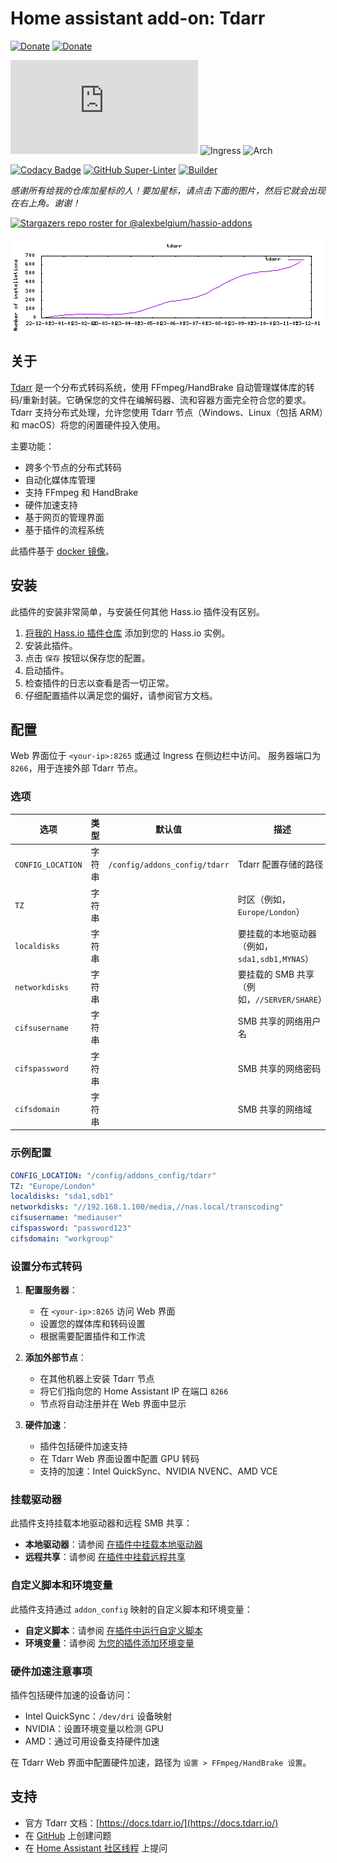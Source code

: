 # Home assistant add-on: Tdarr

[![Donate][donation-badge]](https://www.buymeacoffee.com/alexbelgium)
[![Donate][paypal-badge]](https://www.paypal.com/donate/?hosted_button_id=DZFULJZTP3UQA)

![Version](https://img.shields.io/badge/dynamic/json?label=版本&query=%24.version&url=https%3A%2F%2Fraw.githubusercontent.com%2Falexbelgium%2Fhassio-addons%2Fmaster%2Ftdarr%2Fconfig.json)
![Ingress](https://img.shields.io/badge/dynamic/json?label=Ingress&query=%24.ingress&url=https%3A%2F%2Fraw.githubusercontent.com%2Falexbelgium%2Fhassio-addons%2Fmaster%2Ftdarr%2Fconfig.json)
![Arch](https://img.shields.io/badge/dynamic/json?color=success&label=Arch&query=%24.arch&url=https%3A%2F%2Fraw.githubusercontent.com%2Falexbelgium%2Fhassio-addons%2Fmaster%2Ftdarr%2Fconfig.json)

[![Codacy Badge](https://app.codacy.com/project/badge/Grade/9c6cf10bdbba45ecb202d7f579b5be0e)](https://www.codacy.com/gh/alexbelgium/hassio-addons/dashboard?utm_source=github.com&utm_medium=referral&utm_content=alexbelgium/hassio-addons&utm_campaign=Badge_Grade)
[![GitHub Super-Linter](https://img.shields.io/github/actions/workflow/status/alexbelgium/hassio-addons/weekly-supelinter.yaml?label=Lint%20code%20base)](https://github.com/alexbelgium/hassio-addons/actions/workflows/weekly-supelinter.yaml)
[![Builder](https://img.shields.io/github/actions/workflow/status/alexbelgium/hassio-addons/onpush_builder.yaml?label=Builder)](https://github.com/alexbelgium/hassio-addons/actions/workflows/onpush_builder.yaml)

[donation-badge]: https://img.shields.io/badge/Buy%20me%20a%20coffee%20(no%20paypal)-%23d32f2f?logo=buy-me-a-coffee&style=flat&logoColor=white
[paypal-badge]: https://img.shields.io/badge/Buy%20me%20a%20coffee%20with%20Paypal-0070BA?logo=paypal&style=flat&logoColor=white

_感谢所有给我的仓库加星标的人！要加星标，请点击下面的图片，然后它就会出现在右上角。谢谢！_

[![Stargazers repo roster for @alexbelgium/hassio-addons](https://raw.githubusercontent.com/alexbelgium/hassio-addons/master/.github/stars2.svg)](https://github.com/alexbelgium/hassio-addons/stargazers)

![downloads evolution](https://raw.githubusercontent.com/alexbelgium/hassio-addons/master/tdarr/stats.png)

## 关于

[Tdarr](https://tdarr.io) 是一个分布式转码系统，使用 FFmpeg/HandBrake 自动管理媒体库的转码/重新封装。它确保您的文件在编解码器、流和容器方面完全符合您的要求。Tdarr 支持分布式处理，允许您使用 Tdarr 节点（Windows、Linux（包括 ARM）和 macOS）将您的闲置硬件投入使用。

主要功能：
- 跨多个节点的分布式转码
- 自动化媒体库管理
- 支持 FFmpeg 和 HandBrake
- 硬件加速支持
- 基于网页的管理界面
- 基于插件的流程系统

此插件基于 [docker 镜像](https://hub.docker.com/r/hurlenko/Tdarr)。

## 安装

此插件的安装非常简单，与安装任何其他 Hass.io 插件没有区别。

1. [将我的 Hass.io 插件仓库][repository] 添加到您的 Hass.io 实例。
1. 安装此插件。
1. 点击 `保存` 按钮以保存您的配置。
1. 启动插件。
1. 检查插件的日志以查看是否一切正常。
1. 仔细配置插件以满足您的偏好，请参阅官方文档。

## 配置

Web 界面位于 `<your-ip>:8265` 或通过 Ingress 在侧边栏中访问。
服务器端口为 `8266`，用于连接外部 Tdarr 节点。

### 选项

| 选项 | 类型 | 默认值 | 描述 |
|------|------|--------|-------|
| `CONFIG_LOCATION` | 字符串 | `/config/addons_config/tdarr` | Tdarr 配置存储的路径 |
| `TZ` | 字符串 | | 时区（例如，`Europe/London`） |
| `localdisks` | 字符串 | | 要挂载的本地驱动器（例如，`sda1,sdb1,MYNAS`） |
| `networkdisks` | 字符串 | | 要挂载的 SMB 共享（例如，`//SERVER/SHARE`） |
| `cifsusername` | 字符串 | | SMB 共享的网络用户名 |
| `cifspassword` | 字符串 | | SMB 共享的网络密码 |
| `cifsdomain` | 字符串 | | SMB 共享的网络域 |

### 示例配置

```yaml
CONFIG_LOCATION: "/config/addons_config/tdarr"
TZ: "Europe/London"
localdisks: "sda1,sdb1"
networkdisks: "//192.168.1.100/media,//nas.local/transcoding"
cifsusername: "mediauser"
cifspassword: "password123"
cifsdomain: "workgroup"
```

### 设置分布式转码

1. **配置服务器**：
   - 在 `<your-ip>:8265` 访问 Web 界面
   - 设置您的媒体库和转码设置
   - 根据需要配置插件和工作流

2. **添加外部节点**：
   - 在其他机器上安装 Tdarr 节点
   - 将它们指向您的 Home Assistant IP 在端口 `8266`
   - 节点将自动注册并在 Web 界面中显示

3. **硬件加速**：
   - 插件包括硬件加速支持
   - 在 Tdarr Web 界面设置中配置 GPU 转码
   - 支持的加速：Intel QuickSync、NVIDIA NVENC、AMD VCE

### 挂载驱动器

此插件支持挂载本地驱动器和远程 SMB 共享：

- **本地驱动器**：请参阅 [在插件中挂载本地驱动器](https://github.com/alexbelgium/hassio-addons/wiki/Mounting-Local-Drives-in-Addons)
- **远程共享**：请参阅 [在插件中挂载远程共享](https://github.com/alexbelgium/hassio-addons/wiki/Mounting-remote-shares-in-Addons)

### 自定义脚本和环境变量

此插件支持通过 `addon_config` 映射的自定义脚本和环境变量：

- **自定义脚本**：请参阅 [在插件中运行自定义脚本](https://github.com/alexbelgium/hassio-addons/wiki/Running-custom-scripts-in-Addons)
- **环境变量**：请参阅 [为您的插件添加环境变量](https://github.com/alexbelgium/hassio-addons/wiki/Add-Environment-variables-to-your-Addon)

### 硬件加速注意事项

插件包括硬件加速的设备访问：
- Intel QuickSync：`/dev/dri` 设备映射
- NVIDIA：设置环境变量以检测 GPU
- AMD：通过可用设备支持硬件加速

在 Tdarr Web 界面中配置硬件加速，路径为 `设置 > FFmpeg/HandBrake 设置`。

## 支持

- 官方 Tdarr 文档：[https://docs.tdarr.io/](https://docs.tdarr.io/)
- 在 [GitHub](https://github.com/alexbelgium/hassio-addons/issues) 上创建问题
- 在 [Home Assistant 社区线程](https://community.home-assistant.io/t/home-assistant-addon-tdarr/282108/3) 上提问

[repository]: https://github.com/alexbelgium/hassio-addons